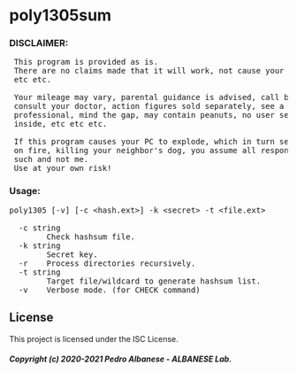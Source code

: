 # poly1305sum
### DISCLAIMER: 
<pre>
 This program is provided as is.
 There are no claims made that it will work, not cause your pc problems,
 etc etc.

 Your mileage may vary, parental guidance is advised, call before you dig,
 consult your doctor, action figures sold separately, see a qualified tax
 professional, mind the gap, may contain peanuts, no user serviceable parts
 inside, etc etc etc.

 If this program causes your PC to explode, which in turn sets your house
 on fire, killing your neighbor's dog, you assume all responsibility for 
 such and not me.
 Use at your own risk!
</pre>
### Usage: 
<pre>poly1305 [-v] [-c &lt;hash.ext&gt;] -k &lt;secret&gt; -t &lt;file.ext&gt;

  -c string
        Check hashsum file.
  -k string
        Secret key.
  -r    Process directories recursively.
  -t string
        Target file/wildcard to generate hashsum list.
  -v    Verbose mode. (for CHECK command)</pre>
## License

This project is licensed under the ISC License.

##### Copyright (c) 2020-2021 Pedro Albanese - ALBANESE Lab.
